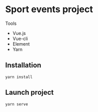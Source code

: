 # Sport events project

Tools

* Vue.js
* Vue-cli
* Element
* Yarn

## Installation
```
yarn install

```

## Launch project
```
yarn serve

```

